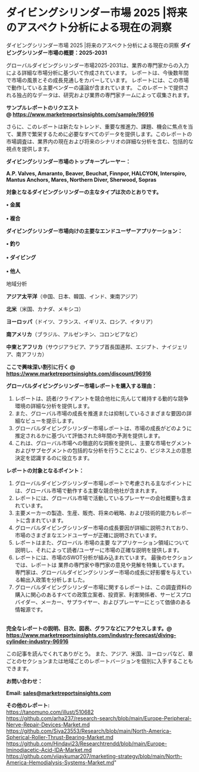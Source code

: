 # ダイビングシリンダー市場 2025 |将来のアスペクト分析による現在の洞察
ダイビングシリンダー市場 2025 |将来のアスペクト分析による現在の洞察
<strong><b>ダイビングシリンダー市場の概要：2025-2031</b></strong>

グローバルダイビングシリンダー市場2025-2031は、業界の専門家からの入力による詳細な市場分析に基づいて作成されています。 レポートは、今後数年間で市場の風景とその成長見通しをカバーしています。 レポートには、この市場で動作している主要ベンダーの議論が含まれています。 このレポートで提供される独占的なデータは、研究および業界の専門家チームによって収集されます。

<strong>サンプルレポートのリクエスト @ <a href=https://www.marketreportsinsights.com/sample/96916>https://www.marketreportsinsights.com/sample/96916</a></strong>

さらに、このレポートは新たなトレンド、重要な推進力、課題、機会に焦点を当て、業界で繁栄するために必要なすべてのデータを提供します。このレポートの市場調査は、業界内の現在および将来のシナリオの詳細な分析を含む、包括的な視点を提供します。

<strong>ダイビングシリンダー市場のトップキープレーヤー：</strong>

<strong>A.P. Valves, Amaranto, Beaver, Beuchat, Finnpor, HALCYON, Interspiro, Mantus Anchors, Mares, Northern Diver, Sherwood, Sopras</strong>

<strong><b>対象となるダイビングシリンダーの主なタイプは次のとおりです。</b></strong>

<strong>• 金属<br><br>• 複合</strong>

<strong><b>ダイビングシリンダー市場向けの主要なエンドユーザーアプリケーション：</b></strong>

<strong>• 釣り<br><br>• ダイビング<br><br>• 他人</strong>

 地域分析

<strong><b>アジア太平洋</b></strong>（中国、日本、韓国、インド、東南アジア）

<strong><b>北米</b></strong>（米国、カナダ、メキシコ）

<strong><b>ヨーロッパ</b></strong>（ドイツ、フランス、イギリス、ロシア、イタリア）

<strong><b>南アメリカ</b></strong>（ブラジル、アルゼンチン、コロンビアなど）

<strong><b>中東とアフリカ</b></strong>（サウジアラビア、アラブ首長国連邦、エジプト、ナイジェリア、南アフリカ）

<strong>ここで興味深い割引に行く @ <a href=https://www.marketreportsinsights.com/discount/96916>https://www.marketreportsinsights.com/discount/96916</a></strong>

<strong><b>グローバルダイビングシリンダー市場レポートを購入する理由：</b></strong>
<ol>
  <li>レポートは、読者/クライアントを競合他社に先んじて維持する動的な競争環境の詳細な分析を提供します。</li>
  <li>また、グローバル市場の成長を推進または抑制しているさまざまな要因の詳細なビューを提示します。</li>
  <li>グローバルダイビングシリンダー市場レポートは、市場の成長がどのように推定されるかに基づいて評価された8年間の予測を提供します。</li>
  <li>これは、グローバル市場への徹底的な洞察を提供し、主要な市場セグメントおよびサブセグメントの包括的な分析を行うことにより、ビジネス上の意思決定を認識するのに役立ちます。</li>
</ol>
<strong><b>レポートの対象となるポイント：</b></strong>
<ol>
  <li>グローバルダイビングシリンダー市場レポートで考慮される主なポイントには、グローバル市場で動作する主要な競合他社が含まれます。</li>
  <li>レポートには、グローバル市場で活動しているプレーヤーの会社概要も含まれています。</li>
  <li>主要メーカーの製造、生産、販売、将来の戦略、および技術的能力もレポートに含まれています。</li>
  <li>グローバルダイビングシリンダー市場の成長要因が詳細に説明されており、市場のさまざまなエンドユーザーが正確に説明されています。</li>
  <li>レポートはまた、グローバル 市場の主要 なアプリケーション領域について説明し、それによって読者/ユーザーに市場の正確な説明を提供します。</li>
  <li>レポートには、市場のSWOT分析が組み込まれています。 最後のセクションでは、レポートは 業界の専門家や専門家の意見や見解を特集しています。 専門家は、グローバルダイビングシリンダー市場の成長に好影響を与えている輸出入政策を分析しました。</li>
  <li>グローバルダイビングシリンダー市場に関するレポートは、この調査資料の購入に関心のあるすべての政策立案者、投資家、利害関係者、サービスプロバイダー、メーカー、サプライヤー、およびプレーヤーにとって価値のある情報源です。</li>
</ol><br>
<strong>完全なレポートの説明、目次、図表、グラフなどにアクセスします。@ <a href=https://www.marketreportsinsights.com/industry-forecast/diving-cylinder-industry-96916>https://www.marketreportsinsights.com/industry-forecast/diving-cylinder-industry-96916</a></strong>

この記事を読んでくれてありがとう。 また、アジア、米国、ヨーロッパなど、章ごとのセクションまたは地域ごとのレポートバージョンを個別に入手することもできます。

<strong><b>お問い合わせ：</b></strong>

<strong>Email: </strong><a href=mailto:sales@marketreportsinsights.com><strong>sales@marketreportsinsights.com</strong></a>

<strong>その他のレポート:</strong>
<br>
<a href=https://tanomuno.com/illust/510682>https://tanomuno.com/illust/510682</a>
<br>
<a href=https://github.com/arha237/research-search/blob/main/Europe-Peripheral-Nerve-Repair-Devices-Market.md>https://github.com/arha237/research-search/blob/main/Europe-Peripheral-Nerve-Repair-Devices-Market.md</a>
<br>
<a href=https://github.com/Siya23553/Research/blob/main/North-America-Spherical-Roller-Thrust-Bearing-Market.md>https://github.com/Siya23553/Research/blob/main/North-America-Spherical-Roller-Thrust-Bearing-Market.md</a>
<br>
<a href=https://github.com/Hindavi23/Researchtrendd/blob/main/Europe-Iminodiacetic-Acid-IDA-Market.md>https://github.com/Hindavi23/Researchtrendd/blob/main/Europe-Iminodiacetic-Acid-IDA-Market.md</a>
<br>
<a href=https://github.com/vijaykumar207/marketing-strategy/blob/main/North-America-Hemodialysis-Systems-Market.md>https://github.com/vijaykumar207/marketing-strategy/blob/main/North-America-Hemodialysis-Systems-Market.md</a>"
